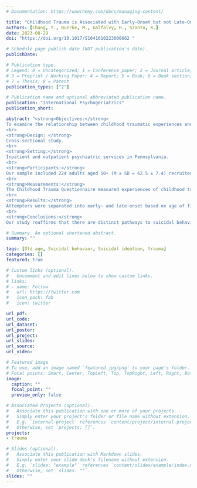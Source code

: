 ```yaml
---
# Documentation: https://wowchemy.com/docs/managing-content/

title: "Childhood Trauma is Associated with Early-Onset but not Late-Onset Suicidal Behavior in Late-Life Depression"
authors: [Chang, Y., Buerke, M., Galfalvy, H., Szanto, K.]
date: 2023-08-29
doi: "https://doi.org/10.1017/S1041610223000662 "

# Schedule page publish date (NOT publication's date).
publishDate: 

# Publication type.
# Legend: 0 = Uncategorized; 1 = Conference paper; 2 = Journal article;
# 3 = Preprint / Working Paper; 4 = Report; 5 = Book; 6 = Book section;
# 7 = Thesis; 8 = Patent
publication_types: ["2"]

# Publication name and optional abbreviated publication name.
publication: "International Psychogeriatrics"
publication_short:

abstract: "<strong>Objectives:</strong>
To examine the relationship between childhood traumatic experiences and early and late-onset suicidal behavior among depressed older adults.
<br>
<strong>Design: </strong>
Cross-sectional study.
<br>
<strong>Setting:</strong>
Inpatient and outpatient psychiatric services in Pennsylvania.
<br>
<strong>Participants:</strong>
Our sample included 224 adults aged 50+ (M ± SD = 62.5 ± 7.4) recruited into three depressed groups: (1) 84 suicide attempters, (2) 44 suicide ideators, and (3) 58 non-suicidal comparisons, and a non-psychiatric healthy comparison group (N = 38).
<br>
<strong>Measurements:</strong>
The Childhood Trauma Questionnaire measured experiences of childhood trauma such as emotional abuse, physical abuse, emotional neglect, physical neglect, and sexual abuse.
<br>
<strong>Results:</strong>
Attempters were separated into early- and late-onset based on age of first attempt using a statistical algorithm that identified a cutoff age of 30 years old. Overall, we found group differences in emotional and physical abuse and neglect in both genders and sexual abuse in females, but not in males. Early-onset attempters experienced more childhood emotional abuse and neglect than late-onset attempters and were more likely to have experienced multiple forms of abuse. They also experienced more emotional abuse and neglect than all comparison groups. Consistently, early-onset attempters more often met criteria for current or lifetime PTSD relative to late-onset attempters and most comparison groups. Late-onset attempters had similar levels of childhood trauma as other depressed groups.
<br>
<strong>Conclusions:</strong>
Our study reaffirms that there are distinct pathways to suicidal behavior in older adults based on their age of first suicide attempt and that trauma experienced in childhood has long-lasting emotional and behavioral consequences, even into late life."

# Summary. An optional shortened abstract.
summary: ""

tags: [Old age, Suicidal behavior, Suicidal ideation, trauma]
categories: []
featured: true

# Custom links (optional).
#   Uncomment and edit lines below to show custom links.
# links:
# - name: Follow
#   url: https://twitter.com
#   icon_pack: fab
#   icon: twitter

url_pdf: 
url_code:
url_dataset:
url_poster:
url_project:
url_slides:
url_source:
url_video:

# Featured image
# To use, add an image named `featured.jpg/png` to your page's folder. 
# Focal points: Smart, Center, TopLeft, Top, TopRight, Left, Right, BottomLeft, Bottom, BottomRight.
image:
  caption: ""
  focal_point: ""
  preview_only: false

# Associated Projects (optional).
#   Associate this publication with one or more of your projects.
#   Simply enter your project's folder or file name without extension.
#   E.g. `internal-project` references `content/project/internal-project/index.md`.
#   Otherwise, set `projects: []`.
projects:
- trauma

# Slides (optional).
#   Associate this publication with Markdown slides.
#   Simply enter your slide deck's filename without extension.
#   E.g. `slides: "example"` references `content/slides/example/index.md`.
#   Otherwise, set `slides: ""`.
slides: ""
---
```

